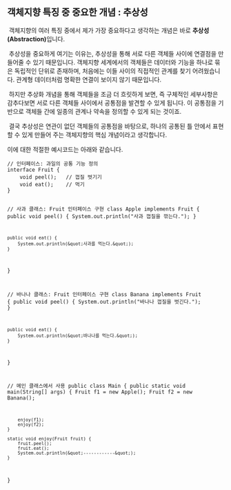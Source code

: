 <h2 id="객체지향-특징-중-중요한-개념--추상성">객체지향 특징 중 중요한 개념 : 추상성</h2>
<p>&nbsp;객체지향의 여러 특징 중에서 제가 가장 중요하다고 생각하는 개념은 바로 <strong>추상성(Abstraction)</strong>입니다.</p>
<p>&nbsp;추상성을 중요하게 여기는 이유는, 추상성을 통해 서로 다른 객체들 사이에 연결점을 만들어줄 수 있기 때문입니다. 객체지향 세계에서의 객체들은 데이터와 기능을 하나로 묶은 독립적인 단위로 존재하며, 처음에는 이들 사이의 직접적인 관계를 찾기 어려웠습니다. 관계형 데이터처럼 명확한 연결이 보이지 않기 때문입니다.</p>
<p> &nbsp;하지만 추상화 개념을 통해 객체들을 조금 더 흐릿하게 보면, 즉 구체적인 세부사항은 감추다보면 서로 다른 객체들 사이에서 공통점을 발견할 수 있게 됩니다. 이 공통점을 기반으로 객체들 간에 일종의 관계나 약속을 정의할 수 있게 되는 것이죠.</p>
<p>&nbsp;결국 추상성은 연관이 없던 객체들의 공통점을 바탕으로, 하나의 공통된 틀 안에서 표현할 수 있게 만들어 주는 객체지향의 핵심 개념이라고 생각합니다.</p>
<p>이에 대한 적절한 예시코드는 아래와 같습니다. </p>
<pre><code class="language-java">// 인터페이스: 과일의 공통 기능 정의
interface Fruit {
    void peel();   // 껍질 벗기기
    void eat();    // 먹기
}

// 사과 클래스: Fruit 인터페이스 구현
class Apple implements Fruit {
    public void peel() {
        System.out.println(&quot;사과 껍질을 깎는다.&quot;);
    }

    public void eat() {
        System.out.println(&quot;사과를 먹는다.&quot;);
    }
}

// 바나나 클래스: Fruit 인터페이스 구현
class Banana implements Fruit {
    public void peel() {
        System.out.println(&quot;바나나 껍질을 벗긴다.&quot;);
    }

    public void eat() {
        System.out.println(&quot;바나나를 먹는다.&quot;);
    }
}

// 메인 클래스에서 사용
public class Main {
    public static void main(String[] args) {
        Fruit f1 = new Apple();
        Fruit f2 = new Banana();

        enjoy(f1);
        enjoy(f2);
    }

    static void enjoy(Fruit fruit) {
        fruit.peel();
        fruit.eat();
        System.out.println(&quot;------------&quot;);
    }
}</code></pre>